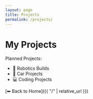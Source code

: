 ```yaml
---
layout: page
title: Projects
permalink: /projects/
---
```


<style>
/* Only for this page */
.page {
  font-family: 'Fira Code', monospace;
  font-size: 17px;
  line-height: 1.5;
}
</style>

# My Projects

Planned Projects:  
- 🤖 Robotics Builds  
- 🚙 Car Projects  
- 💻 Coding Projects  

[⬅ Back to Home]({{ "/" | relative_url }})
